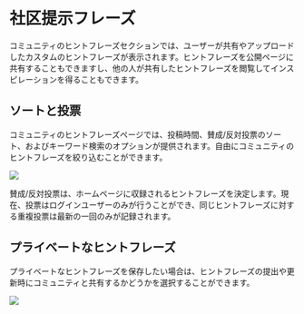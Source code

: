 # 社区提示フレーズ

コミュニティのヒントフレーズセクションでは、ユーザーが共有やアップロードしたカスタムのヒントフレーズが表示されます。ヒントフレーズを公開ページに共有することもできますし、他の人が共有したヒントフレーズを閲覧してインスピレーションを得ることもできます。

## ソートと投票

コミュニティのヒントフレーズページでは、投稿時間、賛成/反対投票のソート、およびキーワード検索のオプションが提供されます。自由にコミュニティのヒントフレーズを絞り込むことができます。

![](https://img.newzone.top/2023-07-13-14-50-15.png?imageMogr2/format/webp/thumbnail/500x)

賛成/反対投票は、ホームページに収録されるヒントフレーズを決定します。現在、投票はログインユーザーのみが行うことができ、同じヒントフレーズに対する重複投票は最新の一回のみが記録されます。

## プライベートなヒントフレーズ

プライベートなヒントフレーズを保存したい場合は、ヒントフレーズの提出や更新時にコミュニティと共有するかどうかを選択することができます。

![](https://img.newzone.top/2023-07-13-09-13-00.gif?imageMogr2/format/webp/thumbnail/500x)
